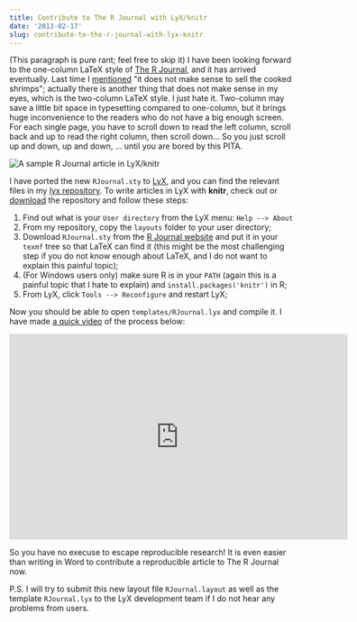 ```yaml
---
title: Contribute to The R Journal with LyX/knitr
date: '2013-02-17'
slug: contribute-to-the-r-journal-with-lyx-knitr
---
```


(This paragraph is pure rant; feel free to skip it) I have been looking forward to the one-column LaTeX style of [The R Journal](http://journal.r-project.org/), and it has arrived eventually. Last time I [mentioned](/en/2013/01/code-pollution-with-command-prompts/) "it does not make sense to sell the cooked shrimps"; actually there is another thing that does not make sense in my eyes, which is the two-column LaTeX style. I just hate it. Two-column may save a little bit space in typesetting compared to one-column, but it brings huge inconvenience to the readers who do not have a big enough screen. For each single page, you have to scroll down to read the left column, scroll back and up to read the right column, then scroll down... So you just scroll up and down, up and down, ... until you are bored by this PITA.

![A sample R Journal article in LyX/knitr](https://db.yihui.name/imgur/39xfw02.png)

I have ported the new `RJournal.sty` to [LyX](http://www.lyx.org), and you can find the relevant files in my [lyx repository](https://github.com/yihui/lyx). To write articles in LyX with **knitr**, check out or [download](https://github.com/yihui/lyx/archive/master.zip) the repository and follow these steps:

1. Find out what is your `User directory` from the LyX menu: `Help --> About`
1. From my repository, copy the `layouts` folder to your user directory;
3. Download `RJournal.sty` from the [R Journal website](http://journal.r-project.org/submissions.html) and put it in your `texmf` tree so that LaTeX can find it (this might be the most challenging step if you do not know enough about LaTeX, and I do not want to explain this painful topic);
4. (For Windows users only) make sure R is in your `PATH` (again this is a painful topic that I hate to explain) and `install.packages('knitr')` in R;
5. From LyX, click `Tools --> Reconfigure` and restart LyX;

Now you should be able to open `templates/RJournal.lyx` and compile it. I have made [a quick video](http://www.screenr.com/BqZ7) of the process below:

<iframe src="https://www.screenr.com/embed/BqZ7" width="600" height="365" frameborder="0"></iframe>

So you have no execuse to escape reproducible research! It is even easier than writing in Word to contribute a reproducible article to The R Journal now.

P.S. I will try to submit this new layout file `RJournal.layout` as well as the template `RJournal.lyx` to the LyX development team if I do not hear any problems from users.
